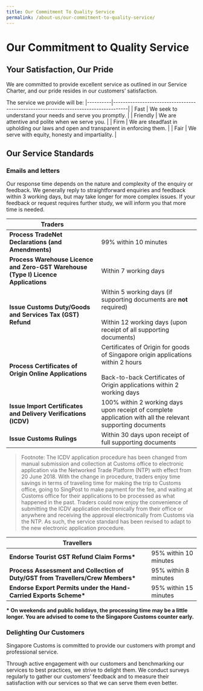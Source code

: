 ```yaml
---
title: Our Commitment To Quality Service
permalink: /about-us/our-commitment-to-quality-service/
---
```


# Our Commitment to Quality Service 

## Your Satisfaction, Our Pride

We are committed to provide excellent service as outlined in our Service Charter, and our pride resides in our customers’ satisfaction.

The service we provide will be:
|----------|------------------------------------------------------------------------------------|
| Fast     | We seek to understand your needs and serve you promptly.                           |
| Friendly | We are attentive and polite when we serve you.                                     |
| Firm     | We are steadfast in upholding our laws and open and transparent in enforcing them. |
| Fair     | We serve with equity, honesty and impartiality.                                    |

## Our Service Standards

### Emails and letters

Our response time depends on the nature and complexity of the enquiry or feedback. We generally reply to straightforward enquiries and feedback within 3 working days, but may take longer for more complex issues. If your feedback or request requires further study, we will inform you that more time is needed.


|Traders                                                                            |                                                                                                                                                                    |
|-----------------------------------------------------------------------------------|--------------------------------------------------------------------------------------------------------------------------------------------------------------------|
|**Process TradeNet Declarations (and Amendments)**                                 | 99% within 10 minutes                                                                                                                                              |
|**Process Warehouse Licence and Zero-GST Warehouse (Type I) Licence Applications** | Within 7 working days                                                                                                                                              |
|**Issue Customs Duty/Goods and Services Tax (GST) Refund**                         |  Within 5 working days (if supporting documents are **not** required)<br><br>Within 12 working days (upon receipt of all supporting documents)                     |
|**Process Certificates of Origin Online Applications**                             |  Certificates of Origin for goods of Singapore origin applications within 2 hours<br><br>Back-to-back Certificates of Origin applications within 2 working days    |
|**Issue Import Certificates and Delivery Verifications (ICDV)**                    |  100% within 2 working days upon receipt of complete application with all the relevant supporting documents                                                        |
|**Issue Customs Rulings**                                                          | Within 30 days upon receipt of full supporting documents                                                                                                           |

> Footnote: The ICDV application procedure has been changed from manual submission and collection at Customs office to electronic application via the Networked Trade Platform (NTP) with effect from  20 June  2018.  With the change in procedure, traders enjoy time savings in terms of traveling time for making the trip to Customs office, going to SingPost to make payment for the fee, and waiting at Customs office for their applications to be processed as what happened in the past.  Traders could now enjoy the convenience of submitting the ICDV application electronically from their office or anywhere and receiving the approval electronically from Customs via the NTP. As such, the service standard has been revised to adapt to the new electronic application procedure.

|Travellers                                                                       |                       |
|---------------------------------------------------------------------------------|-----------------------|
|**Endorse Tourist GST Refund Claim Forms\***                                     | 95% within 10 minutes |
|**Process Assessment and Collection of Duty/GST from Travellers/Crew Members\*** | 95% within 8 minutes  |
|**Endorse Export Permits under the Hand-Carried Exports Scheme\***               | 95% within 15 minutes |

**\* On weekends and public holidays, the processing time may be a little longer. You are advised to come to the Singapore Customs counter early.**

### Delighting Our Customers

Singapore Customs is committed to provide our customers with prompt and professional service.

Through active engagement with our customers and benchmarking our services to best practices, we strive to delight them. We conduct surveys regularly to gather our customers’ feedback and to measure their satisfaction with our services so that we can serve them even better. 
